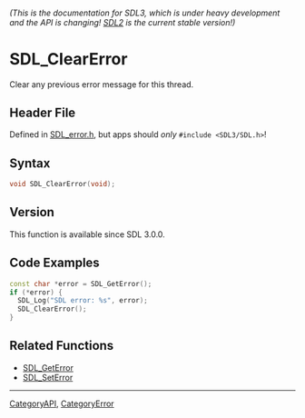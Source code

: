 ###### (This is the documentation for SDL3, which is under heavy development and the API is changing! [SDL2](https://wiki.libsdl.org/SDL2/) is the current stable version!)
# SDL_ClearError

Clear any previous error message for this thread.

## Header File

Defined in [SDL_error.h](https://github.com/libsdl-org/SDL/blob/main/include/SDL3/SDL_error.h), but apps should _only_ `#include <SDL3/SDL.h>`!

## Syntax

```c
void SDL_ClearError(void);

```

## Version

This function is available since SDL 3.0.0.

## Code Examples

```c++
const char *error = SDL_GetError();
if (*error) {
  SDL_Log("SDL error: %s", error);
  SDL_ClearError();
}
```

## Related Functions

* [SDL_GetError](SDL_GetError)
* [SDL_SetError](SDL_SetError)

----
[CategoryAPI](CategoryAPI), [CategoryError](CategoryError)


